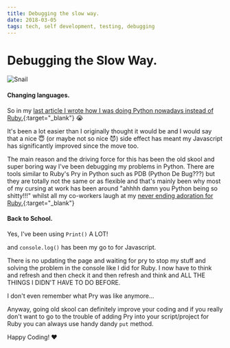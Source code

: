 ```yaml
---
title: Debugging the slow way.
date: 2018-03-05
tags: tech, self development, testing, debugging
---
```


# Debugging the Slow Way.

![Snail](https://images.pexels.com/photos/813469/pexels-photo-813469.jpeg?w=1260&h=750&dpr=2&auto=compress&cs=tinysrgb)

#### Changing languages.

So in my [last article I wrote how I was doing Python nowadays instead of Ruby.](/2017/12/18/future-plans-in-self-development.html){:target="_blank"} 😭

It's been a lot easier than I originally thought it would be and I would say that a nice 😇 (or maybe not so nice 😈) side effect has meant my Javascript has significantly improved since the move too.

The main reason and the driving force for this has been the old skool and super boring way I've been debugging my problems in Python. There are tools similar to Ruby's Pry in Python such as PDB (Python De Bug???) but they are totally not the same or as flexible and that's mainly been why most of my cursing at work has been around "ahhhh damn you Python being so shitty!!!" whilst all my co-workers laugh at my [never ending adoration for Ruby.](https://www.youtube.com/watch?v=dQw4w9WgXcQ){:target="_blank"}

#### Back to School.

Yes, I've been using `Print()` A LOT!

and `console.log()` has been my go to for Javascript.

There is no updating the page and waiting for pry to stop my stuff and solving the problem in the console like I did for Ruby. I now have to think and refresh and then check it and then refresh and think and ALL THE THINGS I DIDN'T HAVE TO DO BEFORE.

I don't even remember what Pry was like anymore...

Anyway, going old skool can definitely improve your coding and if you really don't want to go to the trouble of adding Pry into your script/project for Ruby you can always use handy dandy `put` method.

Happy Coding! ❤️
